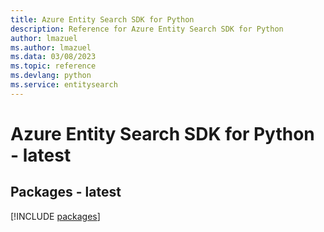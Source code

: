 ```yaml
---
title: Azure Entity Search SDK for Python
description: Reference for Azure Entity Search SDK for Python
author: lmazuel
ms.author: lmazuel
ms.data: 03/08/2023
ms.topic: reference
ms.devlang: python
ms.service: entitysearch
---
```

# Azure Entity Search SDK for Python - latest
## Packages - latest
[!INCLUDE [packages](entity-search-index.md)]